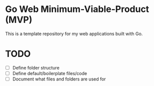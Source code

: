 # Go Web Minimum-Viable-Product (MVP)
This is a template repository for my web applications built with Go.

# TODO
- [ ] Define folder structure
- [ ] Define default/boilerplate files/code
- [ ] Document what files and folders are used for